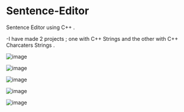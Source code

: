 # Sentence-Editor
Sentence Editor using C++ .

-I have made 2 projects ; one with C++ Strings and the other with C++ Charcaters Strings .

![image](https://user-images.githubusercontent.com/112272836/214913576-9ad24d09-8b02-4477-8682-8fd389e1f9a6.png)

![image](https://user-images.githubusercontent.com/112272836/214913613-30420e68-6367-41b1-8a2d-a0c723ce83eb.png)

![image](https://user-images.githubusercontent.com/112272836/214913657-bb098a4c-caf6-4e7d-b88d-5fa40f48a767.png)

![image](https://user-images.githubusercontent.com/112272836/214913693-a124efc8-41cf-47f0-bc57-42b0ef737ac3.png)

![image](https://user-images.githubusercontent.com/112272836/214913747-99d7ad52-cfd9-4d2f-b610-335d31326f1e.png)
